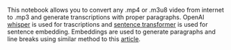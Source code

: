 This notebook allows you to convert any .mp4 or .m3u8 video from internet to .mp3 and generate transcriptions with proper paragraphs. OpenAI [whisper](https://github.com/openai/whisper) is used for trascriptions and [sentence transformer](https://huggingface.co/sentence-transformers/all-mpnet-base-v2) is used for sentence embedding. Embeddings are used to generate paragraphs and line breaks using similar method to this [article](https://medium.com/@npolovinkin/how-to-chunk-text-into-paragraphs-using-python-8ae66be38ea6).
